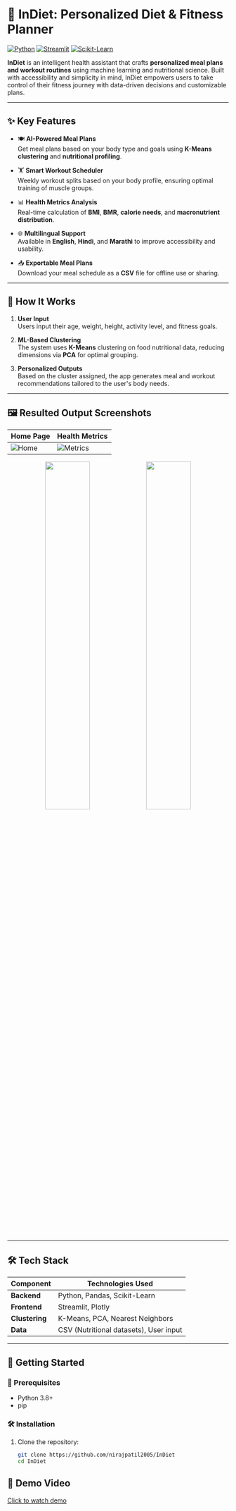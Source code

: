 # 🍏 InDiet: Personalized Diet & Fitness Planner

[![Python](https://img.shields.io/badge/Python-3.8+-blue?logo=python)](https://www.python.org/)
[![Streamlit](https://img.shields.io/badge/UI-Streamlit-FF4B4B?logo=streamlit)](https://streamlit.io/)
[![Scikit-Learn](https://img.shields.io/badge/ML-Scikit_Learn-orange?logo=scikit-learn)](https://scikit-learn.org/)

**InDiet** is an intelligent health assistant that crafts **personalized meal plans and workout routines** using machine learning and nutritional science. Built with accessibility and simplicity in mind, InDiet empowers users to take control of their fitness journey with data-driven decisions and customizable plans.

---

## ✨ Key Features

- 🍽️ **AI-Powered Meal Plans**  
  Get meal plans based on your body type and goals using **K-Means clustering** and **nutritional profiling**.

- 🏋️ **Smart Workout Scheduler**  
  Weekly workout splits based on your body profile, ensuring optimal training of muscle groups.

- 📊 **Health Metrics Analysis**  
  Real-time calculation of **BMI**, **BMR**, **calorie needs**, and **macronutrient distribution**.

- 🌐 **Multilingual Support**  
  Available in **English**, **Hindi**, and **Marathi** to improve accessibility and usability.

- 📥 **Exportable Meal Plans**  
  Download your meal schedule as a **CSV** file for offline use or sharing.

---

## 🧠 How It Works

1. **User Input**  
   Users input their age, weight, height, activity level, and fitness goals.

2. **ML-Based Clustering**  
   The system uses **K-Means** clustering on food nutritional data, reducing dimensions via **PCA** for optimal grouping.

3. **Personalized Outputs**  
   Based on the cluster assigned, the app generates meal and workout recommendations tailored to the user's body needs.

---

## 🖼️ Resulted Output Screenshots

| Home Page | Health Metrics |
|-----------|----------------|
| ![Home](https://github.com/user-attachments/assets/0f9dda62-0959-4b48-b956-bbe95b379d34) | ![Metrics](https://github.com/user-attachments/assets/f7696228-f910-4712-92ee-926d2e500bfb) |

<div align="center">
  <img src="https://via.placeholder.com/400x250.png?text=3D+Nutrition+Space" width="45%">
  <img src="https://via.placeholder.com/400x250.png?text=Workout+Plan" width="45%">
</div>

---

## 🛠️ Tech Stack

| Component       | Technologies Used                     |
|----------------|----------------------------------------|
| **Backend**    | Python, Pandas, Scikit-Learn           |
| **Frontend**   | Streamlit, Plotly                      |
| **Clustering** | K-Means, PCA, Nearest Neighbors        |
| **Data**       | CSV (Nutritional datasets), User input |

---

## 🚀 Getting Started

### 🔧 Prerequisites

- Python 3.8+
- pip

### 🛠️ Installation

1. Clone the repository:
   ```bash
   git clone https://github.com/nirajpatil2005/InDiet
   cd InDiet
## 🎥 Demo Video

[Click to watch demo](https://github.com/user/repo/assets/video-file.mp4)

